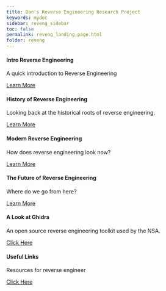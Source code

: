 ```yaml
---
title: Dan's Reverse Engineering Research Project
keywords: mydoc
sidebar: reveng_sidebar
toc: false
permalink: reveng_landing_page.html
folder: reveng
---
```

<div class="row">
        <div class="col-md-3 col-sm-6">
            <div class="panel panel-default text-center">
                <div class="panel-heading">
                    <span class="fa-stack fa-5x">
                          <i class="fa fa-circle fa-stack-2x text-primary"></i>
                          <i class="fa fa-play fa-stack-1x fa-inverse"></i>
                    </span>
                </div>
                <div class="panel-body">
                    <h4>Intro Reverse Engineering</h4>
                    <p>A quick introduction to Reverse Engineering</p>
                    <a href="/intro_to_reveng.html" class="btn btn-primary">Learn More</a>
                </div>
            </div>
        </div>
        <div class="col-md-3 col-sm-6">
            <div class="panel panel-default text-center">
                <div class="panel-heading">
                    <span class="fa-stack fa-5x">
                          <i class="fa fa-circle fa-stack-2x text-primary"></i>
                          <i class="fa fa-book fa-stack-1x fa-inverse"></i>
                    </span>
                </div>
                <div class="panel-body">
                    <h4>History of Reverse Engineering</h4>
                    <p>Looking back at the historical roots of reverse engineering.</p>
                    <a href="/history_of_reveng.html" class="btn btn-primary">Learn More</a>
                </div>
            </div>
        </div>
        <div class="col-md-3 col-sm-6">
            <div class="panel panel-default text-center">
                <div class="panel-heading">
                    <span class="fa-stack fa-5x">
                          <i class="fa fa-circle fa-stack-2x text-primary"></i>
                          <i class="fa fa-pause fa-stack-1x fa-inverse"></i>
                    </span>
                </div>
                <div class="panel-body">
                    <h4>Modern Reverse Engineering</h4>
                    <p>How does reverse engineering look now?</p>
                    <a href="modern_reveng.html" class="btn btn-primary">Learn More</a>
                </div>
            </div>
        </div>
        <div class="col-md-3 col-sm-6">
            <div class="panel panel-default text-center">
                <div class="panel-heading">
                    <span class="fa-stack fa-5x">
                          <i class="fa fa-circle fa-stack-2x text-primary"></i>
                          <i class="fa fa-fast-forward fa-stack-1x fa-inverse"></i>
                    </span>
                </div>
                <div class="panel-body">
                    <h4>The Future of Reverse Engineering</h4>
                    <p>Where do we go from here?</p>
                    <a href="/future_of_reveng.html" class="btn btn-primary">Learn More</a>
                </div>
            </div>
        </div>
        <div class="col-md-3 col-sm-6">
            <div class="panel panel-default text-center">
                <div class="panel-heading">
                    <span class="fa-stack fa-5x">
                          <i class="fa fa-circle fa-stack-2x text-primary"></i>
                          <i class="fa fa-wrench fa-stack-1x fa-inverse"></i>
                    </span>
                </div>
                <div class="panel-body">
                    <h4>A Look at Ghidra</h4>
                    <p>An open source reverse engineering toolkit used by the NSA.</p>
                    <a href="/look_at_ghidra.html" class="btn btn-primary">Click Here</a>
                </div>
            </div>
        </div>
        <div class="col-md-3 col-sm-6">
            <div class="panel panel-default text-center">
                <div class="panel-heading">
                    <span class="fa-stack fa-5x">
                          <i class="fa fa-circle fa-stack-2x text-primary"></i>
                          <i class="fa fa-link fa-stack-1x fa-inverse"></i>
                    </span>
                </div>
                <div class="panel-body">
                    <h4>Useful Links</h4>
                    <p>Resources for reverse engineer</p>
                    <a href="/useful_links.html" class="btn btn-primary">Click Here</a>
                </div>
            </div>
        </div>
</div>

